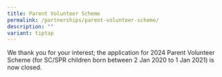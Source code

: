 ```yaml
---
title: Parent Volunteer Scheme
permalink: /partnerships/parent-volunteer-scheme/
description: ""
variant: tiptap
---
```

<p>We thank you for your interest; the application for 2024 Parent Volunteer
Scheme (for SC/SPR children born between 2 Jan 2020 to 1 Jan 2021) is now
closed.</p>